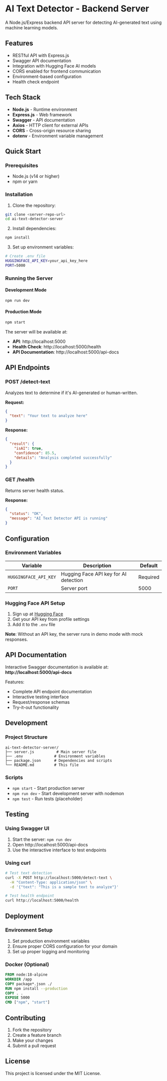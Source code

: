 # AI Text Detector - Backend Server

A Node.js/Express backend API server for detecting AI-generated text using machine learning models.

## Features

- RESTful API with Express.js
- Swagger API documentation
- Integration with Hugging Face AI models
- CORS enabled for frontend communication
- Environment-based configuration
- Health check endpoint

## Tech Stack

- **Node.js** - Runtime environment
- **Express.js** - Web framework
- **Swagger** - API documentation
- **Axios** - HTTP client for external APIs
- **CORS** - Cross-origin resource sharing
- **dotenv** - Environment variable management

## Quick Start

### Prerequisites
- Node.js (v14 or higher)
- npm or yarn

### Installation

1. Clone the repository:
```bash
git clone <server-repo-url>
cd ai-text-detector-server
```

2. Install dependencies:
```bash
npm install
```

3. Set up environment variables:
```bash
# Create .env file
HUGGINGFACE_API_KEY=your_api_key_here
PORT=5000
```

### Running the Server

#### Development Mode
```bash
npm run dev
```

#### Production Mode
```bash
npm start
```

The server will be available at:
- **API**: http://localhost:5000
- **Health Check**: http://localhost:5000/health
- **API Documentation**: http://localhost:5000/api-docs

## API Endpoints

### POST /detect-text
Analyzes text to determine if it's AI-generated or human-written.

**Request:**
```json
{
  "text": "Your text to analyze here"
}
```

**Response:**
```json
{
  "result": {
    "isAI": true,
    "confidence": 85.5,
    "details": "Analysis completed successfully"
  }
}
```

### GET /health
Returns server health status.

**Response:**
```json
{
  "status": "OK",
  "message": "AI Text Detector API is running"
}
```

## Configuration

### Environment Variables

| Variable | Description | Default |
|----------|-------------|---------|
| `HUGGINGFACE_API_KEY` | Hugging Face API key for AI detection | Required |
| `PORT` | Server port | 5000 |

### Hugging Face API Setup

1. Sign up at [Hugging Face](https://huggingface.co/)
2. Get your API key from profile settings
3. Add it to the `.env` file

**Note**: Without an API key, the server runs in demo mode with mock responses.

## API Documentation

Interactive Swagger documentation is available at:
**http://localhost:5000/api-docs**

Features:
- Complete API endpoint documentation
- Interactive testing interface
- Request/response schemas
- Try-it-out functionality

## Development

### Project Structure
```
ai-text-detector-server/
├── server.js          # Main server file
├── .env              # Environment variables
├── package.json      # Dependencies and scripts
└── README.md         # This file
```

### Scripts
- `npm start` - Start production server
- `npm run dev` - Start development server with nodemon
- `npm test` - Run tests (placeholder)

## Testing

### Using Swagger UI
1. Start the server: `npm run dev`
2. Open http://localhost:5000/api-docs
3. Use the interactive interface to test endpoints

### Using curl
```bash
# Test text detection
curl -X POST http://localhost:5000/detect-text \
  -H "Content-Type: application/json" \
  -d '{"text": "This is a sample text to analyze"}'

# Test health endpoint
curl http://localhost:5000/health
```

## Deployment

### Environment Setup
1. Set production environment variables
2. Ensure proper CORS configuration for your domain
3. Set up proper logging and monitoring

### Docker (Optional)
```dockerfile
FROM node:18-alpine
WORKDIR /app
COPY package*.json ./
RUN npm install --production
COPY . .
EXPOSE 5000
CMD ["npm", "start"]
```

## Contributing

1. Fork the repository
2. Create a feature branch
3. Make your changes
4. Submit a pull request

## License

This project is licensed under the MIT License.

